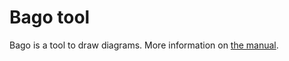 # Bago tool

Bago is a tool to draw diagrams. More information on [the manual](source/doc/manual.md).
